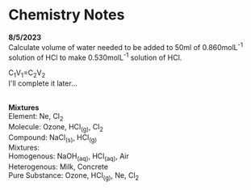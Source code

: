 # Chemistry Notes

**8/5/2023**<br>
Calculate volume of water needed to be added to 50ml of 0.860molL<sup>-1</sup> solution of HCl to make 0.530molL<sup>-1</sup> solution of HCl.<br>

C<sub>1</sub>V<sub>1</sub>=C<sub>2</sub>V<sub>2</sub><br>
I'll complete it later...<br><br>

**Mixtures** <br>
Element: Ne, Cl<sub>2</sub><br>
Molecule: Ozone, HCl<sub>(g)</sub>, Cl<sub>2</sub><br>
Compound: NaCl<sub>(s)</sub>, HCl<sub>(g)</sub><br>
Mixtures: <br>
  Homogenous: NaOH<sub>(aq)</sub>, HCl<sub>(aq)</sub>, Air<br>
  Heterogenous: Milk, Concrete<br>
Pure Substance: Ozone, HCl<sub>(g)</sub>, Ne, Cl<sub>2</sub><br>
